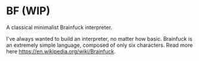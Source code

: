 # BF (WIP)
A classical minimalist Brainfuck interpreter.

I've always wanted to build an interpreter, no matter how basic. Brainfuck is an extremely simple language, composed of only
six characters. Read more here <https://en.wikipedia.org/wiki/Brainfuck>.
